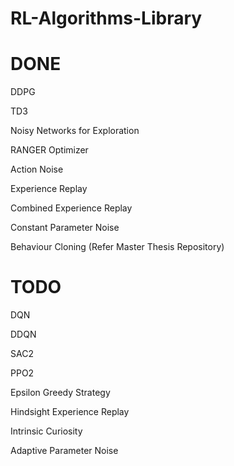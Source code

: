 # RL-Algorithms-Library

# DONE

DDPG

TD3

Noisy Networks for Exploration

RANGER Optimizer

Action Noise

Experience Replay

Combined Experience Replay

Constant Parameter Noise

Behaviour Cloning (Refer Master Thesis Repository)

# TODO

DQN

DDQN

SAC2

PPO2

Epsilon Greedy Strategy

Hindsight Experience Replay

Intrinsic Curiosity

Adaptive Parameter Noise
